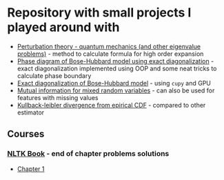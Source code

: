 # Repository with small projects I played around with
- [Perturbation theory - quantum mechanics (and other eigenvalue problems)](https://github.com/kpatucha/Playground/blob/main/notebooks/kato_expansion.ipynb) - method to calculate formula for high order expansion
- [Phase diagram of Bose-Hubbard model using exact diagonalization](https://github.com/kpatucha/Playground/blob/main/notebooks/BH_phase_diagram.ipynb) - exact diagonalization implemented using OOP and some neat tricks to calculate phase boundary
- [Exact diagonalization of Bose-Hubbard model](https://github.com/kpatucha/Playground/blob/main/notebooks/BH_exact_diag.ipynb) - using `cupy` and GPU
- [Mutual information for mixed random variables](https://github.com/kpatucha/Playground/blob/main/notebooks/mutual_information.ipynb) - can also be used for features with missing values
- [Kullback-leibler divergence from epirical CDF](https://github.com/kpatucha/Playground/blob/main/notebooks/kl-divergence.ipynb) - compared to other estimator
## Courses
### [NLTK Book](https://www.nltk.org/book/) - end of chapter problems solutions
- [Chapter 1](https://github.com/kpatucha/Playground/blob/main/notebooks/nltk_solutions_ch1.ipynb)
